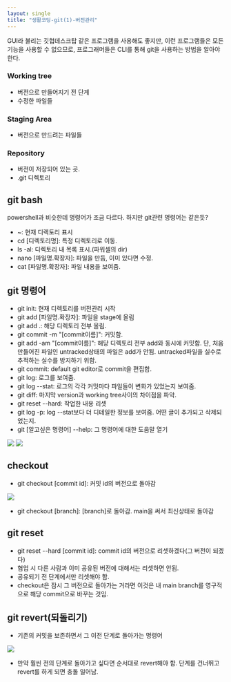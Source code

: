 ```yaml
---
layout: single
title: "생활코딩-git(1)-버전관리"
---
```


GUI라 불리는 깃헙데스크탑 같은 프로그램을 사용해도 좋지만, 이런 프로그램들은 모든 기능을 사용할 수 없으므로, 프로그래머들은 CLI를 통해 git을 사용하는 방법을 알아야 한다.

### Working tree

- 버전으로 만들어지기 전 단계
- 수정한 파일들

### Staging Area

- 버전으로 만드려는 파일들

### Repository

- 버전이 저장되어 있는 곳.
- .git 디렉토리

## git bash

powershell과 비슷한데 명령어가 조금 다르다. 하지만 git관련 명령어는 같은듯?

- ~: 현재 디렉토리 표시
- cd [디렉토리명]: 특정 디렉토리로 이동.
- ls -al: 디렉토리 내 목록 표시.(파워셀의 dir)
- nano [파일명.확장자]: 파일을 만듬, 이미 있다면 수정.
- cat [파일명.확장자]: 파일 내용을 보여줌.

## git 명령어

- git init: 현재 디렉토리를 버전관리 시작
- git add [파일명.확장자]: 파일을 stage에 올림
- git add .: 해당 디렉토리 전부 올림.
- git commit -m "[commit이름]": 커밋함.
- git add -am "[commit이름]": 해당 디렉토리 전부 add와 동시에 커밋함. 단, 처음 만들어진 파일인 untracked상태의 파일은 add가 안됨. untracked파일을 실수로 추적하는 실수를 방지하기 위함.
- git commit: default git editor로 commit을 편집함.
- git log: 로그를 보여줌.
- git log --stat: 로그의 각각 커밋마다 파일들이 변화가 있었는지 보여줌.
- git diff: 마지막 version과 working tree사이의 차이점을 파악.
- git reset --hard: 작업한 내용 리셋
- git log -p: log --stat보다 더 디테일한 정보를 보여줌. 어떤 글이 추가되고 삭제되었는지.
- git [알고싶은 명령어] --help: 그 명령어에 대한 도움말 열기

<img src="..\assets\images\Untitled-2022-04-24-1745.svg">
<img src="..\assets\images\Untitled-2022-04-24-1820.svg">

## checkout

- git checkout [commit id]: 커밋 id의 버전으로 돌아감

<img src="..\assets\images\Untitled-2022-04-24-1929.svg">

- git checkout [branch]: [branch]로 돌아감. main을 써서 최신상태로 돌아감

## git reset

- git reset --hard [commit id]: commit id의 버전으로 리셋하겠다(그 버전이 되겠다)
- 협업 시 다른 사람과 이미 공유된 버전에 대해서는 리셋하면 안됨.
- 공유되기 전 단계에서만 리셋해야 함.
- checkout은 잠시 그 버전으로 돌아가는 거라면 이것은 내 main branch를 영구적으로 해당 commit으로 바꾸는 것임.

## git revert(되돌리기)

 - 기존의 커밋을 보존하면서 그 이전 단계로 돌아가는 명령어

<img src="..\assets\images\Untitled-2022-04-24-2030.svg">

- 만약 훨씬 전의 단계로 돌아가고 싶다면 순서대로 revert해야 함. 단계를 건너뛰고 revert를 하게 되면 충돌 일어남.